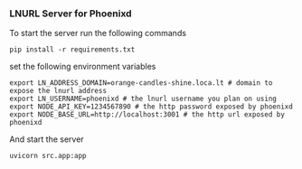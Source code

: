 ### LNURL Server for Phoenixd

To start the server run the following commands

```
pip install -r requirements.txt
```

set the following environment variables

```
export LN_ADDRESS_DOMAIN=orange-candles-shine.loca.lt # domain to expose the lnurl address
export LN_USERNAME=phoenixd # the lnurl username you plan on using
export NODE_API_KEY=1234567890 # the http password exposed by phoenixd
export NODE_BASE_URL=http://localhost:3001 # the http url exposed by phoenixd
```

And start the server

```
uvicorn src.app:app
```